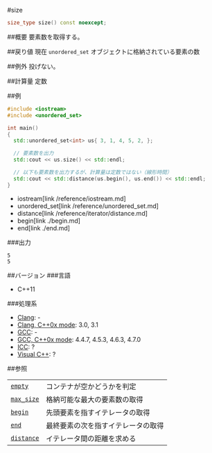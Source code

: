 #size
```cpp
size_type size() const noexcept;
```

##概要
要素数を取得する。


##戻り値
現在 `unordered_set` オブジェクトに格納されている要素の数


##例外
投げない。


##計算量
定数


##例
```cpp
#include <iostream>
#include <unordered_set>

int main()
{
  std::unordered_set<int> us{ 3, 1, 4, 5, 2, };

  // 要素数を出力
  std::cout << us.size() << std::endl;

  // 以下も要素数を出力するが、計算量は定数ではない（線形時間）
  std::cout << std::distance(us.begin(), us.end()) << std::endl;
}
```
* iostream[link /reference/iostream.md]
* unordered_set[link /reference/unordered_set.md]
* distance[link /reference/iterator/distance.md]
* begin[link ./begin.md]
* end[link ./end.md]

###出力
```
5
5
```

##バージョン
###言語
- C++11

###処理系
- [Clang](/implementation#clang.md): -
- [Clang, C++0x mode](/implementation#clang.md): 3.0, 3.1
- [GCC](/implementation#gcc.md): -
- [GCC, C++0x mode](/implementation#gcc.md): 4.4.7, 4.5.3, 4.6.3, 4.7.0
- [ICC](/implementation#icc.md): ?
- [Visual C++](/implementation#visual_cpp.md): ?

##参照

| | |
|-----------------------------------------------|----------------------------|
| [`empty`](./empty.md)                         | コンテナが空かどうかを判定 |
| [`max_size`](./max_size.md)                   | 格納可能な最大の要素数の取得 |
| [`begin`](./begin.md)                         | 先頭要素を指すイテレータの取得 |
| [`end`](./end.md)                             | 最終要素の次を指すイテレータの取得 |
| [`distance`](/reference/iterator/distance.md) | イテレータ間の距離を求める |

